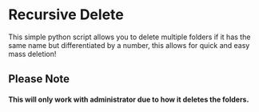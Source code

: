 # Recursive Delete
This simple python script allows you to delete multiple folders if it has the same name but differentiated by a number, this allows for quick and easy mass deletion!

## Please Note
#### This will only work with administrator due to how it deletes the folders.
